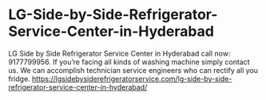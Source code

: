 # LG-Side-by-Side-Refrigerator-Service-Center-in-Hyderabad
 LG Side by Side Refrigerator Service Center in Hyderabad call now: 9177799956. If you’re facing all kinds of washing machine simply contact us. We can accomplish technician service engineers who can rectify all you fridge.   https://lgsidebysiderefrigeratorservice.com/lg-side-by-side-refrigerator-service-center-in-hyderabad/
